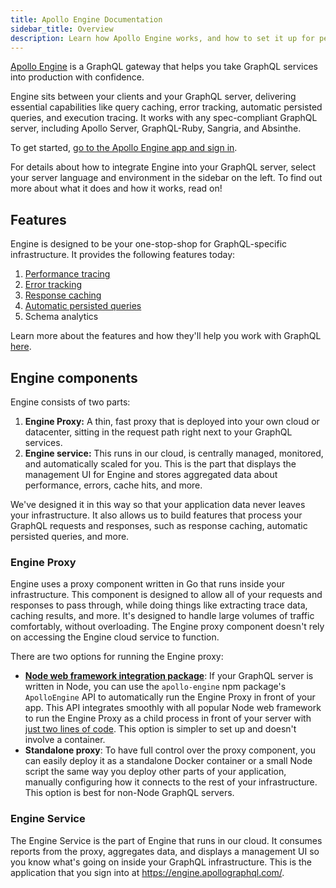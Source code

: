 ```yaml
---
title: Apollo Engine Documentation
sidebar_title: Overview
description: Learn how Apollo Engine works, and how to set it up for performance monitoring, error tracking, and more.
---
```


[Apollo Engine](https://www.apollographql.com/engine/) is a GraphQL gateway that helps you take GraphQL services into production with confidence.

Engine sits between your clients and your GraphQL server, delivering essential capabilities like query caching, error tracking, automatic persisted queries, and execution tracing. It works with any spec-compliant GraphQL server, including Apollo Server, GraphQL-Ruby, Sangria, and Absinthe.

To get started, [go to the Apollo Engine app and sign in](https://engine.apollographql.com/).

For details about how to integrate Engine into your GraphQL server, select your server language and environment in the sidebar on the left. To find out more about what it does and how it works, read on!

<h2 id="features">Features</h2>

Engine is designed to be your one-stop-shop for GraphQL-specific infrastructure. It provides the following features today:

1. [Performance tracing](./performance.html)
1. [Error tracking](./error-tracking.html)
1. [Response caching](./caching.html)
1. [Automatic persisted queries](./auto-persisted-queries.html)
1. Schema analytics

Learn more about the features and how they'll help you work with GraphQL [here](https://www.apollographql.com/engine/).

<h2 id="components">Engine components</h2>

Engine consists of two parts:

1. **Engine Proxy:** A thin, fast proxy that is deployed into your own cloud or datacenter, sitting in the request path right next to your GraphQL services.
2. **Engine service:** This runs in our cloud, is centrally managed, monitored, and automatically scaled for you. This is the part that displays the management UI for Engine and stores aggregated data about performance, errors, cache hits, and more.

We've designed it in this way so that your application data never leaves your infrastructure. It also allows us to build features that process your GraphQL requests and responses, such as response caching, automatic persisted queries, and more.

<h3 id="engine-proxy">Engine Proxy</h3>

Engine uses a proxy component written in Go that runs inside your infrastructure. This component is designed to allow all of your requests and responses to pass through, while doing things like extracting trace data, caching results, and more. It's designed to handle large volumes of traffic comfortably, without overloading. The Engine proxy component doesn't rely on accessing the Engine cloud service to function.

There are two options for running the Engine proxy:

- [**Node web framework integration package**](./setup-node.html): If your GraphQL server is written in Node, you can use the `apollo-engine` npm package's `ApolloEngine` API to automatically run the Engine Proxy in front of your app. This API integrates smoothly with all popular Node web framework to run the Engine Proxy as a child process in front of your server with [just two lines of code](./setup-node.html). This option is simpler to set up and doesn't involve a container.
- **Standalone proxy**: To have full control over the proxy component, you can easily deploy it as a standalone Docker container or a small Node script the same way you deploy other parts of your application, manually configuring how it connects to the rest of your infrastructure. This option is best for non-Node GraphQL servers.

<h3 id="engine-service">Engine Service</h3>

The Engine Service is the part of Engine that runs in our cloud. It consumes reports from the proxy, aggregates data, and displays a management UI so you know what's going on inside your GraphQL infrastructure. This is the application that you sign into at <https://engine.apollographql.com/>.
